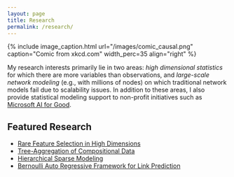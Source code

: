 ```yaml
---
layout: page
title: Research
permalink: /research/
---
```


{% include image_caption.html url="/images/comic_causal.png" caption="Comic from xkcd.com" width_perc=35 align="right" %}

My research interests primarily lie in two areas: *high dimensional statistics* for which there are more variables than observations, and *large-scale network modeling* (e.g., with millions of nodes) on which traditional network models fail due to scalability issues. In addition to these areas, I also provide statistical modeling support to non-profit initiatives such as [Microsoft AI for Good](https://www.microsoft.com/en-us/ai/ai-for-good).

## Featured Research
- [Rare Feature Selection in High Dimensions](https://yanxht.github.io/research/rare/)
- [Tree-Aggregation of Compositional Data](https://yanxht.github.io/research/trac/)
- [Hierarchical Sparse Modeling](https://yanxht.github.io/research/hsm/)
- [Bernoulli Auto Regressive Framework for Link Prediction](https://yanxht.github.io/research/bar/)
